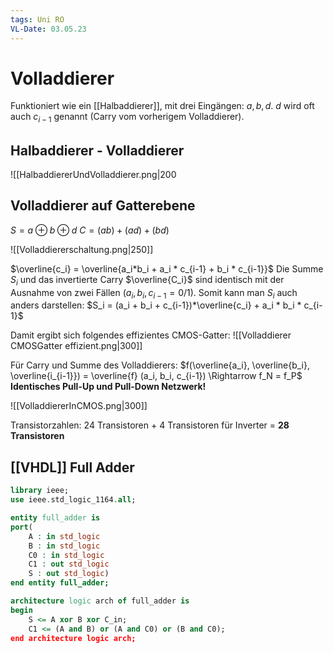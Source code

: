 ```yaml
---
tags: Uni RO
VL-Date: 03.05.23
---
```

# Volladdierer
Funktioniert wie ein [[Halbaddierer]], mit drei Eingängen: $a,b, d$.
$d$ wird oft auch $c_{i-1}$ genannt (Carry vom vorherigem Volladdierer).
## Halbaddierer - Volladdierer
![[HalbaddiererUndVolladdierer.png|200

## Volladdierer auf Gatterebene
$S = a \oplus b \oplus d$
$C = (ab) + (ad) + (bd)$

![[Volladdiererschaltung.png|250]]

$\overline{c_i} = \overline{a_i*b_i + a_i * c_{i-1} + b_i * c_{i-1}}$ 
Die Summe $S_i$ und das invertierte Carry $\overline{C_i}$ sind identisch mit der Ausnahme von zwei Fällen ($a_i, b_i, c_{i-1} = 0/1$).
Somit kann man $S_i$ auch anders darstellen:
$S_i = (a_i + b_i + c_{i-1})*\overline{c_i} + a_i * b_i * c_{i-1}$  

Damit ergibt sich folgendes effizientes CMOS-Gatter:
![[Volladdierer CMOSGatter effizient.png|300]]

Für Carry und Summe des Volladdierers:
$f(\overline{a_i}, \overline{b_i}, \overline{i_{i-1}}) = \overline{f} (a_i, b_i, c_{i-1}) \Rightarrow f_N = f_P$
__Identisches Pull-Up und Pull-Down Netzwerk!__

![[VolladdiererInCMOS.png|300]]

Transistorzahlen: 24 Transistoren + 4 Transistoren für Inverter = __28 Transistoren__

## [[VHDL]] Full Adder

```VHDL
library ieee;
use ieee.std_logic_1164.all;

entity full_adder is
port(
	A : in std_logic
	B : in std_logic
	C0 : in std_logic
	C1 : out std_logic
	S : out std_logic)
end entity full_adder;

architecture logic arch of full_adder is
begin
	S <= A xor B xor C_in;
	C1 <= (A and B) or (A and C0) or (B and C0);
end architecture logic arch;
```